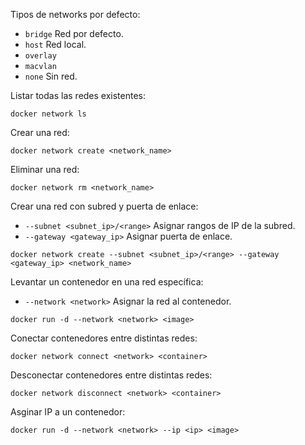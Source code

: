 Tipos de networks por defecto:
- `bridge` Red por defecto.
- `host` Red local.
- `overlay`
- `macvlan`
- `none` Sin red.

Listar todas las redes existentes:
```
docker network ls
```

Crear una red:
```
docker network create <network_name>
```

Eliminar una red:
```
docker network rm <network_name>
```

Crear una red con subred y puerta de enlace:
- `--subnet <subnet_ip>/<range>` Asignar rangos de IP de la subred.
- `--gateway <gateway_ip>` Asignar puerta de enlace.
```
docker network create --subnet <subnet_ip>/<range> --gateway <gateway_ip> <network_name>
```

Levantar un contenedor en una red específica:
- `--network <network>` Asignar la red al contenedor.
```
docker run -d --network <network> <image>
```

Conectar contenedores entre distintas redes:
```
docker network connect <network> <container>
```

Desconectar contenedores entre distintas redes:
```
docker network disconnect <network> <container>
```

Asginar IP a un contenedor:
```
docker run -d --network <network> --ip <ip> <image>
```